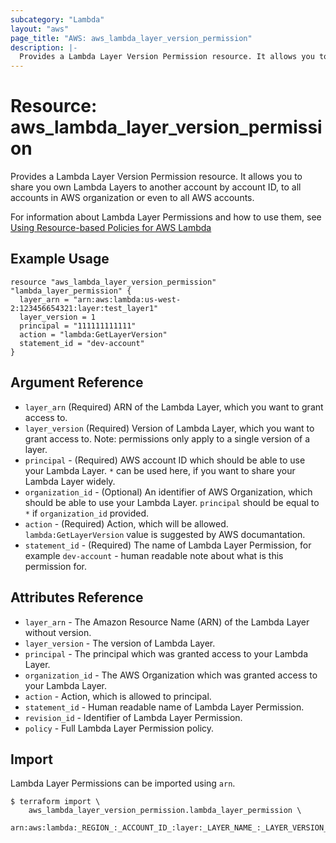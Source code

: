 ```yaml
---
subcategory: "Lambda"
layout: "aws"
page_title: "AWS: aws_lambda_layer_version_permission"
description: |-
  Provides a Lambda Layer Version Permission resource. It allows you to share you own Lambda Layers to another account by account ID, to all accounts in AWS organization or even to all AWS accounts.
---
```


# Resource: aws_lambda_layer_version_permission

Provides a Lambda Layer Version Permission resource. It allows you to share you own Lambda Layers to another account by account ID, to all accounts in AWS organization or even to all AWS accounts.

For information about Lambda Layer Permissions and how to use them, see [Using Resource-based Policies for AWS Lambda][1]

## Example Usage

```hcl
resource "aws_lambda_layer_version_permission" "lambda_layer_permission" {
  layer_arn = "arn:aws:lambda:us-west-2:123456654321:layer:test_layer1"
  layer_version = 1
  principal = "111111111111"
  action = "lambda:GetLayerVersion"
  statement_id = "dev-account"
}
```

## Argument Reference

* `layer_arn` (Required) ARN of the Lambda Layer, which you want to grant access to.
* `layer_version` (Required) Version of Lambda Layer, which you want to grant access to. Note: permissions only apply to a single version of a layer.
* `principal` - (Required) AWS account ID which should be able to use your Lambda Layer. `*` can be used here, if you want to share your Lambda Layer widely.
* `organization_id` - (Optional) An identifier of AWS Organization, which should be able to use your Lambda Layer. `principal` should be equal to `*` if `organization_id` provided.
* `action` - (Required) Action, which will be allowed. `lambda:GetLayerVersion` value is suggested by AWS documantation.
* `statement_id` - (Required) The name of Lambda Layer Permission, for example `dev-account` - human readable note about what is this permission for.


## Attributes Reference

* `layer_arn` - The Amazon Resource Name (ARN) of the Lambda Layer without version.
* `layer_version` - The version of Lambda Layer.
* `principal` - The principal which was granted access to your Lambda Layer.
* `organization_id` - The AWS Organization which was granted access to your Lambda Layer.
* `action` - Action, which is allowed to principal.
* `statement_id` - Human readable name of Lambda Layer Permission.
* `revision_id` - Identifier of Lambda Layer Permission.
* `policy` - Full Lambda Layer Permission policy.

[1]: https://docs.aws.amazon.com/lambda/latest/dg/access-control-resource-based.html#permissions-resource-xaccountlayer

## Import

Lambda Layer Permissions can be imported using `arn`.

```
$ terraform import \
    aws_lambda_layer_version_permission.lambda_layer_permission \
    arn:aws:lambda:_REGION_:_ACCOUNT_ID_:layer:_LAYER_NAME_:_LAYER_VERSION_
```
